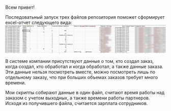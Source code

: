 Всем привет!

Последоватьный запуск трех файлов репозитория поможет сформирует excel-отчет следующего вида:
![Image alt](https://github.com/jorjorjor1/IF_parser/blob/master/изображение1127.png)

В системе компании присутствуют данные о том, кто создал заказ, когда создал, кто обработал и когда обработал, а также данные заказа. Эти данные нельзя посмотреть вместе, можно посмотреть лишь по отдельному заказу, что при больших объемах заказов требует много времени.

Мои скрипты собирают данные в один файл, считают время работы над заказом с учетом выходных, а также времени работы партнеров. Исходя из получившего файла, считается зарплата сотрудников.
